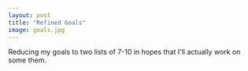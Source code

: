 ```yaml
---
layout: post
title: "Refined Goals"
image: goals.jpg
---
```


Reducing my goals to two lists of 7-10 in hopes that I'll actually work on some them.

